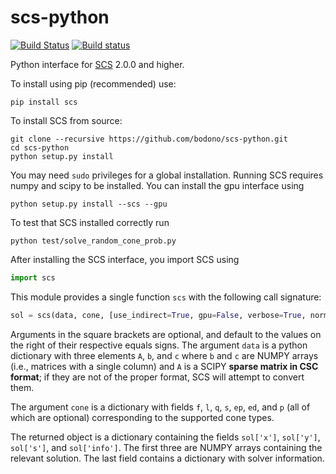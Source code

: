 scs-python
===

[![Build Status](https://travis-ci.org/bodono/scs-python.svg?branch=master)](https://travis-ci.org/bodono/scs-python)
[![Build status](https://ci.appveyor.com/api/projects/status/ep9hnbkgd70t9yv1/branch/master?svg=true)](https://ci.appveyor.com/project/bodono/scs-python/branch/master)

Python interface for [SCS](https://github.com/cvxgrp/scs) 2.0.0 and higher.


To install using pip (recommended) use:
```shell
pip install scs
```
To install SCS from source:
```shell
git clone --recursive https://github.com/bodono/scs-python.git
cd scs-python
python setup.py install
```
You may need `sudo` privileges for a global installation. Running SCS requires
numpy and scipy to be installed. You can install the gpu interface using
```shell
python setup.py install --scs --gpu
```
To test that SCS installed correctly run
```shell
python test/solve_random_cone_prob.py
```

After installing the SCS interface, you import SCS using
```python
import scs
```
This module provides a single function `scs` with the following call signature:
```python
sol = scs(data, cone, [use_indirect=True, gpu=False, verbose=True, normalize=True, max_iters=2500, scale=5, eps=1e-3, cg_rate=2, alpha=1.8, rho_x=1e-3, acceleration_lookback=20])
```
Arguments in the square brackets are optional, and default to the values on the
right of their respective equals signs.  The argument `data` is a python
dictionary with three elements `A`, `b`, and `c` where `b` and `c` are NUMPY
arrays (i.e., matrices with a single column) and `A` is a SCIPY **sparse matrix
in CSC format**; if they are not of the proper format, SCS will attempt to
convert them.

The argument `cone` is a dictionary with fields `f`, `l`, `q`, `s`, `ep`, `ed`,
and `p` (all of which are optional) corresponding to the supported cone types.

The returned object is a dictionary containing the fields `sol['x']`,
`sol['y']`, `sol['s']`, and `sol['info']`.  The first three are NUMPY arrays
containing the relevant solution. The last field contains a dictionary with
solver information.

